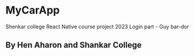 # MyCarApp

Shenkar college React Native course project 2023
Login part - Guy bar-dor

## By Hen Aharon and Shankar College
